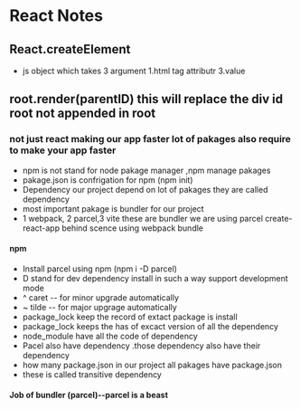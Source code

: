 # React Notes

## React.createElement

* js object which takes 3 argument 1.html tag attributr 3.value

## root.render(parentID) this will replace the div id root not appended in root

### not just react making our app faster lot of pakages also require to make your app faster

* npm is not stand for node pakage manager ,npm manage pakages
* pakage.json is confrigation for npm (npm init)
* Dependency our project depend on lot of pakages they are called dependency
* most important pakage is bundler for our project
* 1 webpack, 2 parcel,3 vite these are bundler we are using parcel create-react-app behind scence using webpack bundle

#### npm

* Install parcel using npm (npm i -D parcel)
* D stand for dev dependency install in such a way support development mode
* ^ caret -- for minor upgrade automatically
* ~ tilde -- for major upgrage automatically
* package_lock  keep the record of extact package is install
* package_lock keeps the has of excact version of all the dependency
* node_module have all the code of dependency
* Pacel also have dependency .those dependency also have their dependency
* how many package.json in our project all pakages have package.json
* these is called transitive dependency

#### Job of bundler (parcel)--parcel is a beast
